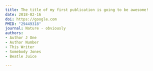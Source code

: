 ```yaml
---
title: The title of my first publication is going to be awesome!
date: 2018-02-16
doi: https://google.com
PMID: "29449318"
journal: Nature - obviously
authors:
- Author J One
- Author Number
- This Writer
- Somebody Jones
- Beatle Juice

---
```

